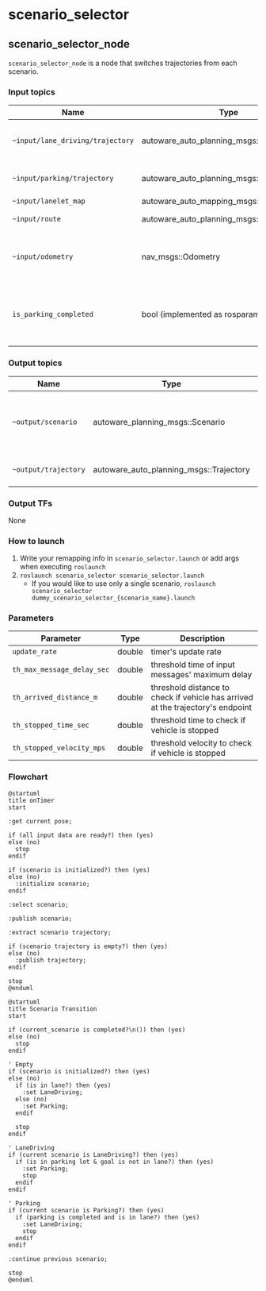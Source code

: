 # scenario_selector

## scenario_selector_node

`scenario_selector_node` is a node that switches trajectories from each scenario.

### Input topics

| Name                             | Type                                     | Description                                           |
| -------------------------------- | ---------------------------------------- | ----------------------------------------------------- |
| `~input/lane_driving/trajectory` | autoware_auto_planning_msgs::Trajectory  | trajectory of LaneDriving scenario                    |
| `~input/parking/trajectory`      | autoware_auto_planning_msgs::Trajectory  | trajectory of Parking scenario                        |
| `~input/lanelet_map`             | autoware_auto_mapping_msgs::HADMapBin    |                                                       |
| `~input/route`                   | autoware_auto_planning_msgs::HADMapRoute | route and goal pose                                   |
| `~input/odometry`                | nav_msgs::Odometry                       | for checking whether vehicle is stopped               |
| `is_parking_completed`           | bool (implemented as rosparam)           | whether all split trajectory of Parking are published |

### Output topics

| Name                 | Type                                    | Description                                    |
| -------------------- | --------------------------------------- | ---------------------------------------------- |
| `~output/scenario`   | autoware_planning_msgs::Scenario        | current scenario and scenarios to be activated |
| `~output/trajectory` | autoware_auto_planning_msgs::Trajectory | trajectory to be followed                      |

### Output TFs

None

### How to launch

1. Write your remapping info in `scenario_selector.launch` or add args when executing `roslaunch`
2. `roslaunch scenario_selector scenario_selector.launch`
   - If you would like to use only a single scenario, `roslaunch scenario_selector dummy_scenario_selector_{scenario_name}.launch`

### Parameters

| Parameter                  | Type   | Description                                                                     |
| -------------------------- | ------ | ------------------------------------------------------------------------------- |
| `update_rate`              | double | timer's update rate                                                             |
| `th_max_message_delay_sec` | double | threshold time of input messages' maximum delay                                 |
| `th_arrived_distance_m`    | double | threshold distance to check if vehicle has arrived at the trajectory's endpoint |
| `th_stopped_time_sec`      | double | threshold time to check if vehicle is stopped                                   |
| `th_stopped_velocity_mps`  | double | threshold velocity to check if vehicle is stopped                               |

### Flowchart

```plantuml
@startuml
title onTimer
start

:get current pose;

if (all input data are ready?) then (yes)
else (no)
  stop
endif

if (scenario is initialized?) then (yes)
else (no)
  :initialize scenario;
endif

:select scenario;

:publish scenario;

:extract scenario trajectory;

if (scenario trajectory is empty?) then (yes)
else (no)
  :publish trajectory;
endif

stop
@enduml
```

```plantuml
@startuml
title Scenario Transition
start

if (current_scenario is completed?\n()) then (yes)
else (no)
  stop
endif

' Empty
if (scenario is initialized?) then (yes)
else (no)
  if (is in lane?) then (yes)
    :set LaneDriving;
  else (no)
    :set Parking;
  endif

  stop
endif

' LaneDriving
if (current scenario is LaneDriving?) then (yes)
  if (is in parking lot & goal is not in lane?) then (yes)
    :set Parking;
    stop
  endif
endif

' Parking
if (current scenario is Parking?) then (yes)
  if (parking is completed and is in lane?) then (yes)
    :set LaneDriving;
    stop
  endif
endif

:continue previous scenario;

stop
@enduml
```
